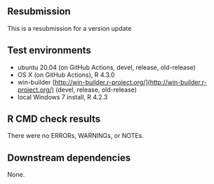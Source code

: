 ## Resubmission

This is a resubmission for a version update

## Test environments

* ubuntu 20.04 (on GitHub Actions, devel, release, old-release)
* OS X (on GitHub Actions), R 4.3.0
* win-builder [http://win-builder.r-project.org/](http://win-builder.r-project.org/) (devel, release, old-release)
* local Windows 7 install, R 4.2.3

## R CMD check results

There were no ERRORs, WARNINGs, or NOTEs.
  
## Downstream dependencies

None.